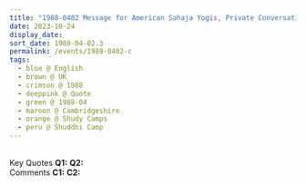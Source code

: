 ```yaml
---
title: "1988-0402 Message for American Sahaja Yogis, Private Conversation, Śhuddhi Camp (now The Hall, Shudy Camps Park), Shudy Camps, Cambridgeshire, UK from Divine Cool Breeze, Volume 2, Issue 4 (May 1988), Page 10"
date: 2023-10-24
display_date: 
sort_date: 1988-04-02.3
permalink: /events/1988-0402-c
tags:
  - blue @ English
  - brown @ UK
  - crimson @ 1988
  - deeppink @ Quote
  - green @ 1988-04
  - maroon @ Cambridgeshire
  - orange @ Shudy Camps
  - peru @ Śhuddhi Camp
---
```


<br>

<wave-list>
  <list-title color="DarkSeaGreen" width="55">Key Quotes</list-title>
  <list-item color="BlanchedAlmond" width="280"><b>Q1:</b> <i></i></list-item>
  <list-item color="Lavender" width="280"><b>Q2:</b> <i></i></list-item>
</wave-list>

<br>

<wave-list>
  <list-title color="DarkSeaGreen" width="55">Comments</list-title>
  <list-item color="BlanchedAlmond" width="280"><b>C1:</b> <i></i></list-item>
  <list-item color="Lavender" width="280"><b>C2:</b> <i></i></list-item>
</wave-list>